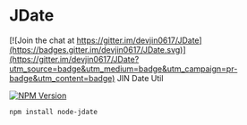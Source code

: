 # JDate

[![Join the chat at https://gitter.im/devjin0617/JDate](https://badges.gitter.im/devjin0617/JDate.svg)](https://gitter.im/devjin0617/JDate?utm_source=badge&utm_medium=badge&utm_campaign=pr-badge&utm_content=badge)
JIN Date Util

[![NPM Version][npm-image]][npm-url]

```
npm install node-jdate
```

[npm-image]: https://img.shields.io/badge/npm-v0.0.4-blue.svg
[npm-url]: https://www.npmjs.com/package/node-jdate